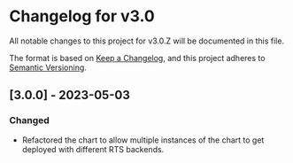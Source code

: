 # Changelog for v3.0

All notable changes to this project for v3.0.Z will be documented in this file.

The format is based on [Keep a Changelog](https://keepachangelog.com/en/1.0.0/),
and this project adheres to [Semantic Versioning](https://semver.org/spec/v2.0.0.html).


## [3.0.0] - 2023-05-03

### Changed

- Refactored the chart to allow multiple instances of the chart to get deployed with different RTS backends.
